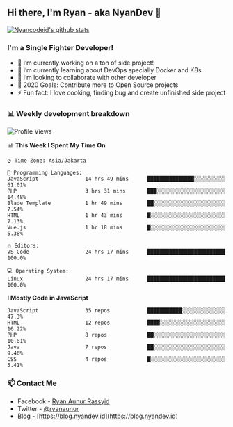 ## Hi there, I'm Ryan - aka NyanDev 👋

[![Nyancodeid's github stats](https://github-readme-stats.vercel.app/api?username=nyancodeid)](https://github.com/nyancodeid/nyancodeid)

### I'm a Single Fighter Developer!
- 🔭 I’m currently working on a ton of side project!
- 🌱 I’m currently learning about DevOps specially Docker and K8s
- 👯 I’m looking to collaborate with other developer
- 🥅 2020 Goals: Contribute more to Open Source projects
- ⚡ Fun fact: I love cooking, finding bug and create unfinished side project 

### 📊 Weekly development breakdown

<!--START_SECTION:waka-->
![Profile Views](http://img.shields.io/badge/Profile%20Views-19-blue)

📊 **This Week I Spent My Time On** 

```text
⌚︎ Time Zone: Asia/Jakarta

💬 Programming Languages: 
JavaScript               14 hrs 49 mins      ███████████████░░░░░░░░░░   61.01% 
PHP                      3 hrs 31 mins       ███░░░░░░░░░░░░░░░░░░░░░░   14.48% 
Blade Template           1 hr 49 mins        ██░░░░░░░░░░░░░░░░░░░░░░░   7.54% 
HTML                     1 hr 43 mins        █░░░░░░░░░░░░░░░░░░░░░░░░   7.13% 
Vue.js                   1 hr 18 mins        █░░░░░░░░░░░░░░░░░░░░░░░░   5.38%

🔥 Editors: 
VS Code                  24 hrs 17 mins      █████████████████████████   100.0%

💻 Operating System: 
Linux                    24 hrs 17 mins      █████████████████████████   100.0%

```

**I Mostly Code in JavaScript** 

```text
JavaScript               35 repos            ███████████░░░░░░░░░░░░░░   47.3% 
HTML                     12 repos            ████░░░░░░░░░░░░░░░░░░░░░   16.22% 
PHP                      8 repos             ██░░░░░░░░░░░░░░░░░░░░░░░   10.81% 
Java                     7 repos             ██░░░░░░░░░░░░░░░░░░░░░░░   9.46% 
CSS                      4 repos             █░░░░░░░░░░░░░░░░░░░░░░░░   5.41%

```



<!--END_SECTION:waka-->

### 📫 Contact Me
- Facebook - [Ryan Aunur Rassyid](https://facebook.com/ryan.hac)
- Twitter - [@ryanaunur](https://twitter.com/ryanaunur)
- Blog - [https://blog.nyandev.id](https://blog.nyandev.id)
